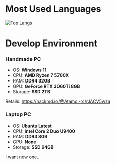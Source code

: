 # Most Used Languages
[![Top Langs](https://github-readme-stats.vercel.app/api/top-langs/?username=Atamol&layout=donut-vertical)](https://github.com/Atamol/github-readme-stats)

# Develop Environment
### Handmade PC
- OS: **Windows 11**
- CPU: **AMD Ryzen 7 5700X**
- RAM: **DDR4 32GB**
- GPU: **GeForce RTX 3060Ti 8GB**
- Storage: **SSD 2TB**

Retails: https://hackmd.io/@Atamol-rc/rJACV5wza

### Laptop PC
- OS: **Ubuntu Latest**
- CPU: **Intel Core 2 Duo U9400**
- RAM: **DDR3 8GB**
- GPU: **None**
- Storage: **SSD 64GB**

I want new one...
